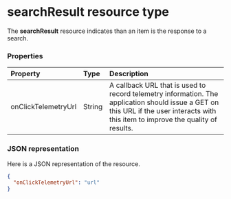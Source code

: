 # searchResult resource type

The **searchResult** resource indicates than an item is the response to a search.



### Properties

| Property            | Type   | Description                                                                                                                                                                         |
|:--------------------|:-------|:------------------------------------------------------------------------------------------------------------------------------------------------------------------------------------|
| onClickTelemetryUrl | String | A callback URL that is used to record telemetry information. The application should issue a GET on this URL if the user interacts with this item to improve the quality of results. |

### JSON representation

Here is a JSON representation of the resource.

<!-- {
  "blockType": "resource",
  "optionalProperties": [
  "onClickTelemtryUrl"
  ],
  "@odata.type": "microsoft.graph.searchResult"
}-->

```json
{
  "onClickTelemetryUrl": "url"
}
```

<!-- uuid: 8fcb5dbc-d5aa-4681-8e31-b001d5168d79
2015-10-25 14:57:30 UTC -->
<!-- {
  "type": "#page.annotation",
  "description": "searchResult resource",
  "keywords": "",
  "section": "documentation",
  "tocPath": ""
}-->
